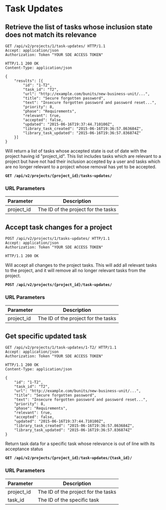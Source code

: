 # Task Updates

## Retrieve the list of tasks whose inclusion state does not match its relevance

```http
GET /api/v2/projects/1/task-updates/ HTTP/1.1
Accept: application/json
Authorization: Token "YOUR SDE ACCESS TOKEN"
```

```http
HTTP/1.1 200 OK
Content-Type: application/json

{
    "results": [{
        "id": "1-T2",
        "task_id": "T2",
        "url": "http://example.com/bunits/new-business-unit/...",
        "title": "Secure forgotten password",
        "text": "Insecure forgotten password and password reset...",
        "priority": 8,
        "phase": "Requirements",
        "relevant": true,
        "accepted": false,
        "updated": "2015-06-16T19:37:44.710100Z",
        "library_task_created": "2015-06-16T19:36:57.863684Z",
        "library_task_updated": "2015-06-16T19:36:57.836874Z"
    }]
}
```

Will return a list of tasks whose accepted state is out of date with the project
having id "project_id". This list includes tasks which are relevant to a project
but have not had their inclusion accepted by a user and tasks which
are no longer relevant to a project whose removal has yet to be accepted.

**`GET /api/v2/projects/{project_id}/tasks-updates/`**

### URL Parameters

Parameter  | Description
---------- | ------------
project_id | The ID of the project for the tasks










## Accept task changes for a project

```http
POST /api/v2/projects/1/tasks-updates/ HTTP/1.1
Accept: application/json
Authorization: Token "YOUR SDE ACCESS TOKEN"
```

```http
HTTP/1.1 200 OK
```

Will accept all changes to the project tasks. This will add all relevant tasks
to the project, and it will remove all no longer relevant tasks from the project.

**`POST /api/v2/projects/{project_id}/task-updates/`**

### URL Parameters

Parameter  | Description
---------- | ------------
project_id | The ID of the project for the tasks










## Get specific updated task

```http
GET /api/v2/projects/1/task-updates/1-T2/ HTTP/1.1
Accept: application/json
Authorization: Token "YOUR SDE ACCESS TOKEN"
```

```http
HTTP/1.1 200 OK
Content-Type: application/json

{
    "id": "1-T2",
    "task_id": "T2",
    "url": "http://example.com/bunits/new-business-unit/...",
    "title": "Secure forgotten password",
    "text": "Insecure forgotten password and password reset...",
    "priority": 8,
    "phase": "Requirements",
    "relevant": true,
    "accepted": false,
    "updated": "2015-06-16T19:37:44.710100Z",
    "library_task_created": "2015-06-16T19:36:57.863684Z",
    "library_task_updated": "2015-06-16T19:36:57.836874Z"
}
```

Return task data for a specific task whose relevance is out of line with its
acceptance status

**`GET /api/v2/projects/{project_id}/task-updates/{task_id}/`**

### URL Parameters

Parameter  | Description
---------- | ------------
project_id | The ID of the project for the tasks
task_id    | The ID of the specific task

